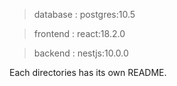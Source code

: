 > database : postgres:10.5


> frontend : react:18.2.0


> backend : nestjs:10.0.0


Each directories has its own README.

